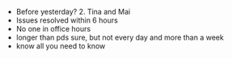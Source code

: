 - Before yesterday? 2. Tina and Mai
- Issues resolved within 6 hours
- No one in office hours
- longer than pds sure, but not every day and more than a week
- know all you need to know
